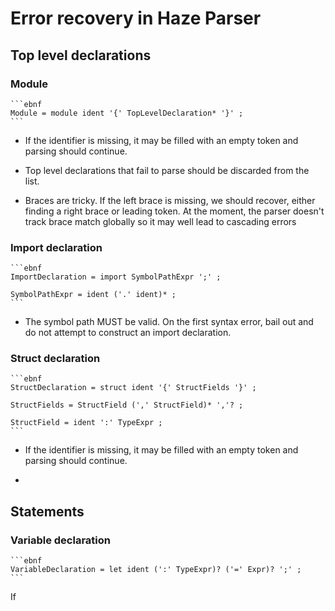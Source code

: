 # Error recovery in Haze Parser

## Top level declarations

### Module

    ```ebnf
    Module = module ident '{' TopLevelDeclaration* '}' ;
    ```

- If the identifier is missing, it may be filled with an empty token and parsing should continue.

- Top level declarations that fail to parse should be discarded from the list.

- Braces are tricky. If the left brace is missing, we should recover, either finding a right brace or leading token. At the moment, the parser doesn't track brace match globally so it may well lead to cascading errors

### Import declaration

    ```ebnf
    ImportDeclaration = import SymbolPathExpr ';' ;

    SymbolPathExpr = ident ('.' ident)* ;
    ```

- The symbol path MUST be valid. On the first syntax error, bail out and do not attempt to construct an import declaration.

### Struct declaration

    ```ebnf
    StructDeclaration = struct ident '{' StructFields '}' ;

    StructFields = StructField (',' StructField)* ','? ;

    StructField = ident ':' TypeExpr ;
    ```

- If the identifier is missing, it may be filled with an empty token and parsing should continue.

- 

## Statements

### Variable declaration

    ```ebnf
    VariableDeclaration = let ident (':' TypeExpr)? ('=' Expr)? ';' ;
    ```

If